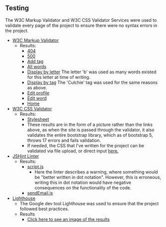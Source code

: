 ## Testing

The W3C Markup Validator and W3C CSS Validator Services were used to validate every page of the project to ensure there were no syntax errors in the project.

-   [W3C Markup Validator](https://validator.w3.org/) 
    -   Results:
        - [404](https://validator.w3.org/nu/?doc=https%3A%2F%2Fyurt-index.herokuapp.com%2Fasldkfjsadhlgk)
        - [500](https://validator.w3.org/nu/?doc=https%3A%2F%2Fyurt-index.herokuapp.com%2Fprofile%2F610eaf9bd2861806adshk)
        - [Add tag](https://validator.w3.org/nu/?doc=https%3A%2F%2Fyurt-index.herokuapp.com%2Fadd_tag%2Ftestuser)
        - [All words](https://validator.w3.org/nu/?doc=https%3A%2F%2Fyurt-index.herokuapp.com%2Fall_words)
        - [Display by letter](https://validator.w3.org/nu/?doc=https%3A%2F%2Fyurt-index.herokuapp.com%2Fdisplay_by_letter%2FB) The letter 'b' was used as many words existed for this letter at time of writing.
        - [Display by tag](https://validator.w3.org/nu/?doc=https%3A%2F%2Fyurt-index.herokuapp.com%2Fdisplay_by_tag%2F611fd74aff3d2e6eb99c27f9) The 'Culchie' tag was used for the same reasons as above.
        - [Edit profile](https://validator.w3.org/nu/?doc=https%3A%2F%2Fyurt-index.herokuapp.com%2Fedit_profile%2Ftestuser)
        - [Edit word]()
        - [Home](https://validator.w3.org/nu/?doc=https%3A%2F%2Fyurt-index.herokuapp.com%2F)
-   [W3C CSS Validator](https://jigsaw.w3.org/css-validator/#validate_by_input) 
    -   Results:
        - [Stylesheet](https://michaelcwalsh7.github.io/Milestone-Project-2/assets/images/readme-images/css-validation.png)
        - These results are in the form of a picture rather than the links above, as when the site is passed through the validator, it also validates the entire bootstrap library, which as of bootstrap 5, throws 17 errors and fails validation. 
        - If needed, the CSS that I've written for the project can be validated via file upload, or direct input [here.](https://jigsaw.w3.org/css-validator/)
-   [JSHint Linter](https://jshint.com/)
    - Results:
        - [script.js](https://michaelcwalsh7.github.io/Milestone-Project-2/assets/images/readme-images/testing/linter-results.png)
            - Here the linter describes a warning, where something would be "better written in dot notation". However, this is erroneous, writing this in dot notation would have negative consequences on the functionality of the code.
        - [sendEmail.js](https://michaelcwalsh7.github.io/Milestone-Project-2/assets/images/readme-images/testing/emailjs-linter.png)
- [Lighthouse](https://developers.google.com/web/tools/lighthouse)
    - The Google dev tool Lighthouse was used to ensure that the project followed best practices.
    - Results
        - [Click here to see an image of the results](https://michaelcwalsh7.github.io/Milestone-Project-2/assets/images/readme-images/lighthouse-test.png)